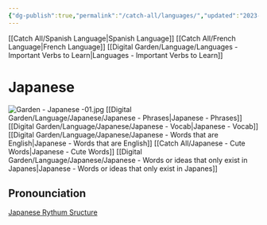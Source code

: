 ```yaml
---
{"dg-publish":true,"permalink":"/catch-all/languages/","updated":"2023-12-08T18:36:29.000-07:00"}
---
```


[[Catch All/Spanish Language\|Spanish Language]] 
[[Catch All/French Language\|French Language]] 
[[Digital Garden/Language/Languages - Important Verbs to Learn\|Languages - Important Verbs to Learn]]

# Japanese
![Garden - Japanese -01.jpg](/img/user/Attachements/Garden%20-%20Japanese%20-01.jpg)
[[Digital Garden/Language/Japanese/Japanese - Phrases\|Japanese - Phrases]]
[[Digital Garden/Language/Japanese/Japanese - Vocab\|Japanese - Vocab]]
[[Digital Garden/Language/Japanese/Japanese - Words that are English\|Japanese - Words that are English]]
[[Catch All/Japanese - Cute Words\|Japanese - Cute Words]]
[[Digital Garden/Language/Japanese/Japanese - Words or ideas that only exist in Japanes\|Japanese - Words or ideas that only exist in Japanes]]

##  Pronounciation
[Japanese Rythum Sructure](https://youtu.be/J_HLY0Rss-g)



